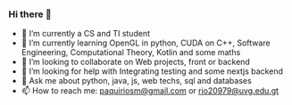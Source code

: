 ### Hi there 👋

- 🔭 I’m currently a CS and TI student
- 🌱 I’m currently learning OpenGL in python, CUDA on C++, Software Engineering, Computational Theory, Kotlin and some maths
- 👯 I’m looking to collaborate on Web projects, front or backend
- 🤔 I’m looking for help with Integrating testing and some nextjs backend 
- 💬 Ask me about python, java, js, web techs, sql and databases
- 📫 How to reach me: paquiriosm@gmail.com or rio20979@uvg.edu.gt
